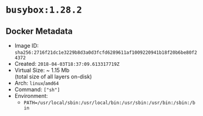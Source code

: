 # `busybox:1.28.2`

## Docker Metadata

- Image ID: `sha256:2716f21dc1e3229b8d3a0d3fcfd6289611af1009220941b18f20b6be80f24372`
- Created: `2018-04-03T18:37:09.613317719Z`
- Virtual Size: ~ 1.15 Mb  
  (total size of all layers on-disk)
- Arch: `linux`/`amd64`
- Command: `["sh"]`
- Environment:
  - `PATH=/usr/local/sbin:/usr/local/bin:/usr/sbin:/usr/bin:/sbin:/bin`
